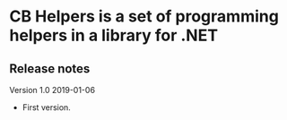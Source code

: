 # CB Helpers is a set of programming helpers in a library for .NET


## Release notes

Version 1.0
2019-01-06
- First version.

